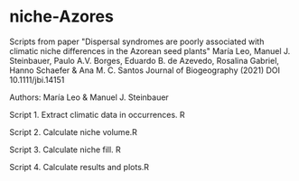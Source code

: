 # niche-Azores
Scripts from paper "Dispersal syndromes are poorly associated with climatic niche differences in the Azorean seed plants"
María Leo, Manuel J. Steinbauer, Paulo A.V. Borges, Eduardo B. de Azevedo, Rosalina Gabriel, Hanno Schaefer & Ana M. C. Santos
Journal of Biogeography (2021)
DOI 10.1111/jbi.14151

Authors: María Leo & Manuel J. Steinbauer

Script 1. Extract climatic data in occurrences. R

Script 2. Calculate niche volume.R

Script 3. Calculate niche fill. R

Script 4. Calculate results and plots.R
